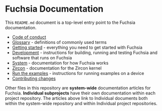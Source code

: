 # Fuchsia Documentation

This `README.md` document is a top-level entry point to the Fuchsia
documentation.

 - [Code of conduct](/CODE_OF_CONDUCT.md)
 - [Glossary](glossary.md) - definitions of commonly used terms
 - [Getting started](getting_started.md) - everything you need to get started
   with Fuchsia
 - [Development](development/README.md) - instructions for building, running and
   testing Fuchsia and software that runs on Fuchsia
 - [System](/docs/concepts/README.md) - documentation for how Fuchsia works
 - [Zircon](/docs/zircon/README.md) - documentation for the Zircon kernel
 - [Run the examples](/docs/development/build/run-examples.md) - instructions for running examples
   on a device
 - [Contributing changes](/CONTRIBUTING.md)

Other files in this repository are **system-wide** documentation articles for
Fuchsia. **Individual subprojects** have their own documentation within each
project repository. The articles above link to Individual documents both within
the system-wide repository and within Individual project repositories.
